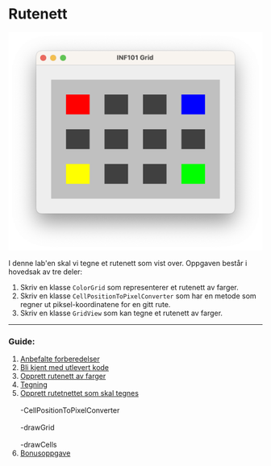 # Rutenett

![Illustrasjon av ferdig program](./img/screenshot-done.png)

I denne lab'en skal vi tegne et rutenett som vist over. Oppgaven består i hovedsak av tre deler:
1. Skriv en klasse `ColorGrid` som representerer et rutenett av farger.
2. Skriv en klasse `CellPositionToPixelConverter` som har en metode som regner ut piksel-koordinatene for en gitt rute.
3. Skriv en klasse `GridView` som kan tegne et rutenett av farger.

---
### Guide:
1. [Anbefalte forberedelser](./guide/01-preparations.md)
2. [Bli kjent med utlevert kode](./guide/02-familiarize_with_code.md)
3. [Opprett rutenett av farger](./guide/03-create_color_grid.md)
4. [Tegning](./guide/04-drawing.md)
5. [Opprett rutetnettet som skal tegnes](./guide/05-create_drawable_grid.md)
  <br></br>-CellPositionToPixelConverter
  <br></br>-drawGrid
  <br></br>-drawCells
6. [Bonusoppgave](./guide/06-bonus.md)
